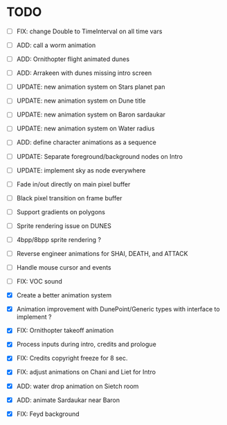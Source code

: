 # TODO

- [ ] FIX: change Double to TimeInterval on all time vars

- [ ] ADD: call a worm animation
- [ ] ADD: Ornithopter flight animated dunes
- [ ] ADD: Arrakeen with dunes missing intro screen

- [ ] UPDATE: new animation system on Stars planet pan
- [ ] UPDATE: new animation system on Dune title
- [ ] UPDATE: new animation system on Baron sardaukar
- [ ] UPDATE: new animation system on Water radius
- [ ] ADD: define character animations as a sequence

- [ ] UPDATE: Separate foreground/background nodes on Intro
- [ ] UPDATE: implement sky as node everywhere

- [ ] Fade in/out directly on main pixel buffer
- [ ] Black pixel transition on frame buffer
- [ ] Support gradients on polygons
- [ ] Sprite rendering issue on DUNES
- [ ] 4bpp/8bpp sprite rendering ?
- [ ] Reverse engineer animations for SHAI, DEATH, and ATTACK
- [ ] Handle mouse cursor and events
- [ ] FIX: VOC sound

- [X] Create a better animation system
- [X] Animation improvement with DunePoint/Generic types with interface to implement ?
- [X] FIX: Ornithopter takeoff animation
- [X] Process inputs during intro, credits and prologue
- [X] FIX: Credits copyright freeze for 8 sec.
- [X] FIX: adjust animations on Chani and Liet for Intro
- [X] ADD: water drop animation on Sietch room
- [X] ADD: animate Sardaukar near Baron
- [X] FIX: Feyd background
